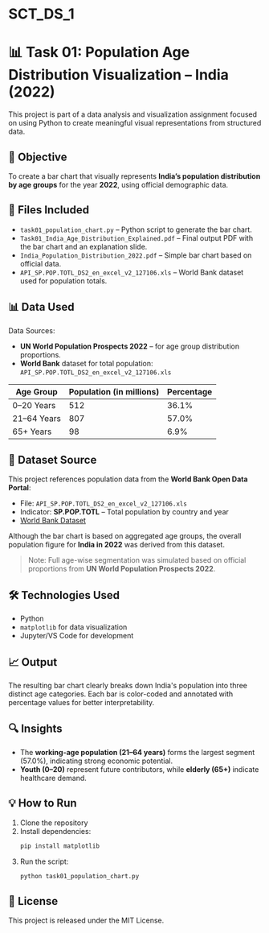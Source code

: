 # SCT_DS_1
# 📊 Task 01: Population Age Distribution Visualization – India (2022)
 This project is part of a data analysis and visualization assignment focused on using Python to create meaningful visual representations from structured data.

## 🧾 Objective

To create a bar chart that visually represents **India’s population distribution by age groups** for the year **2022**, using official demographic data.

## 📁 Files Included

- `task01_population_chart.py` – Python script to generate the bar chart.
- `Task01_India_Age_Distribution_Explained.pdf` – Final output PDF with the bar chart and an explanation slide.
- `India_Population_Distribution_2022.pdf` – Simple bar chart based on official data.
- `API_SP.POP.TOTL_DS2_en_excel_v2_127106.xls` – World Bank dataset used for population totals.

## 📊 Data Used

Data Sources:
- **UN World Population Prospects 2022** – for age group distribution proportions.
- **World Bank** dataset for total population: `API_SP.POP.TOTL_DS2_en_excel_v2_127106.xls`

| Age Group      | Population (in millions) | Percentage |
|----------------|--------------------------|------------|
| 0–20 Years     | 512                      | 36.1%      |
| 21–64 Years    | 807                      | 57.0%      |
| 65+ Years      | 98                       | 6.9%       |

## 📂 Dataset Source

This project references population data from the **World Bank Open Data Portal**:

- File: `API_SP.POP.TOTL_DS2_en_excel_v2_127106.xls`
- Indicator: **SP.POP.TOTL** – Total population by country and year
- [World Bank Dataset](https://data.worldbank.org/indicator/SP.POP.TOTL)

Although the bar chart is based on aggregated age groups, the overall population figure for **India in 2022** was derived from this dataset.

> Note: Full age-wise segmentation was simulated based on official proportions from **UN World Population Prospects 2022**.

## 🛠️ Technologies Used

- Python
- `matplotlib` for data visualization
- Jupyter/VS Code for development

## 📈 Output

The resulting bar chart clearly breaks down India's population into three distinct age categories. Each bar is color-coded and annotated with percentage values for better interpretability.

## 🔍 Insights

- The **working-age population (21–64 years)** forms the largest segment (57.0%), indicating strong economic potential.
- **Youth (0–20)** represent future contributors, while **elderly (65+)** indicate healthcare demand.

## 💡 How to Run

1. Clone the repository
2. Install dependencies:
   ```bash
   pip install matplotlib
   ```
3. Run the script:
   ```bash
   python task01_population_chart.py
   ```

## 📄 License

This project is released under the MIT License.
